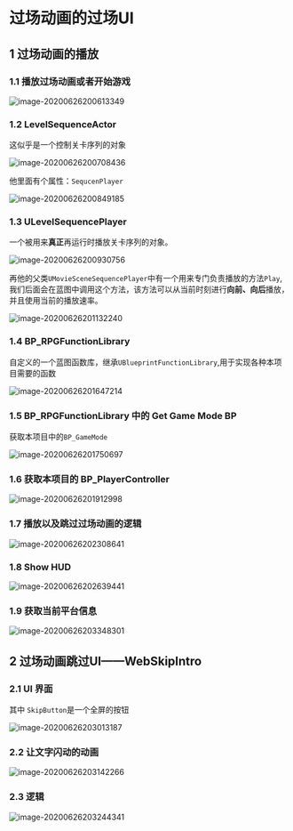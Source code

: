 # 过场动画的过场UI

## 1 过场动画的播放

### 1.1 播放过场动画或者开始游戏

![image-20200626200613349](./images/image-20200626200613349.png)

### 1.2 LevelSequenceActor

这似乎是一个控制关卡序列的对象

![image-20200626200708436](./images/image-20200626200708436.png)

他里面有个属性：`SequcenPlayer`

![image-20200626200849185](./images/image-20200626200849185.png)



### 1.3 ULevelSequencePlayer

一个被用来**真正**再运行时播放关卡序列的对象。

![image-20200626200930756](./images/image-20200626200930756.png)

再他的父类`UMovieSceneSequencePlayer`中有一个用来专门负责播放的方法`Play`,我们后面会在蓝图中调用这个方法，该方法可以从当前时刻进行**向前、向后**播放，并且使用当前的播放速率。

![image-20200626201132240](./images/image-20200626201132240.png)



### 1.4 BP_RPGFunctionLibrary

自定义的一个蓝图函数库，继承`UBlueprintFunctionLibrary`,用于实现各种本项目需要的函数

![image-20200626201647214](./images/image-20200626201647214.png)



### 1.5 BP_RPGFunctionLibrary 中的 Get Game Mode BP

获取本项目中的`BP_GameMode`

![image-20200626201750697](./images/image-20200626201750697.png)

### 1.6 获取本项目的 BP_PlayerController

![image-20200626201912998](./images/image-20200626201912998.png)

### 1.7 播放以及跳过过场动画的逻辑

![image-20200626202308641](./images/image-20200626202308641.png)

### 1.8 Show HUD

![image-20200626202639441](./images/image-20200626202639441.png)



### 1.9 获取当前平台信息

![image-20200626203348301](./images/image-20200626203348301.png)

## 2 过场动画跳过UI——WebSkipIntro

### 2.1 UI 界面

其中 `SkipButton`是一个全屏的按钮

![image-20200626203013187](./images/image-20200626203013187.png)

### 2.2 让文字闪动的动画

![image-20200626203142266](./images/image-20200626203142266.png)

### 2.3 逻辑

![image-20200626203244341](./images/image-20200626203244341.png)